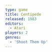 ```yaml
---
type: game
title: Centipede
released: 1983
editors: 
  - Atari
players: 2
genres:
  - 'Shoot Them Up'
---
```

